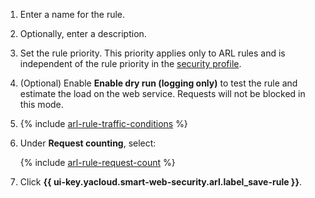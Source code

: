 1. Enter a name for the rule.
1. Optionally, enter a description.
1. Set the rule priority. This priority applies only to ARL rules and is independent of the rule priority in the [security profile](../../smartwebsecurity/concepts/profiles.md).
1. (Optional) Enable **Enable dry run (logging only)** to test the rule and estimate the load on the web service. Requests will not be blocked in this mode.

1. {% include [arl-rule-traffic-conditions](../../_includes/smartwebsecurity/arl-rule-traffic-conditions.md) %}

1. Under **Request counting**, select:

    {% include [arl-rule-request-count](../../_includes/smartwebsecurity/arl-rule-request-count.md) %}

1. Click **{{ ui-key.yacloud.smart-web-security.arl.label_save-rule }}**.